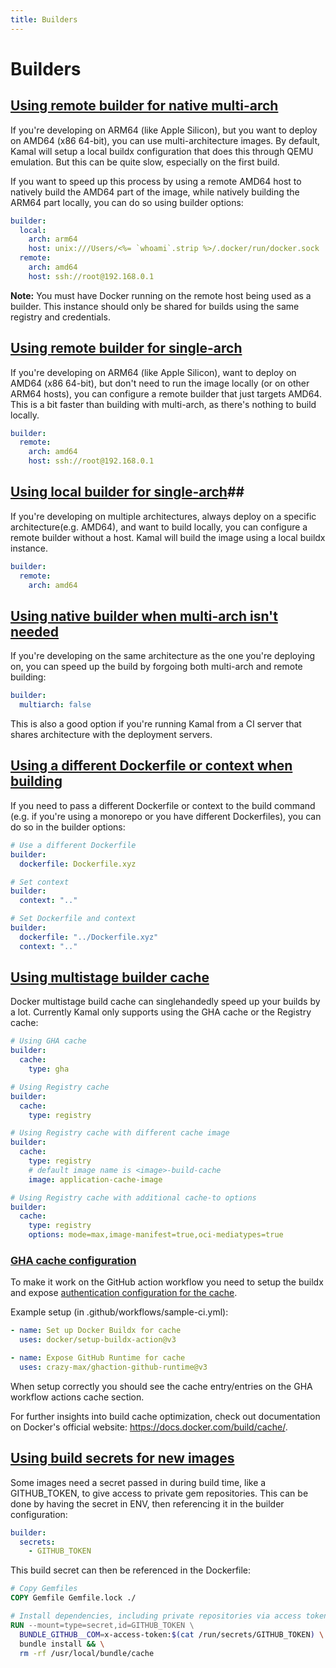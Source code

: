 ```yaml
---
title: Builders
---
```


# Builders

## [Using remote builder for native multi-arch](#using-remote-builder-for-native-multi-arch)

If you're developing on ARM64 (like Apple Silicon), but you want to deploy on AMD64 (x86 64-bit), you can use multi-architecture images. By default, Kamal will setup a local buildx configuration that does this through QEMU emulation. But this can be quite slow, especially on the first build.

If you want to speed up this process by using a remote AMD64 host to natively build the AMD64 part of the image, while natively building the ARM64 part locally, you can do so using builder options:

```yaml
builder:
  local:
    arch: arm64
    host: unix:///Users/<%= `whoami`.strip %>/.docker/run/docker.sock
  remote:
    arch: amd64
    host: ssh://root@192.168.0.1
```

**Note:** You must have Docker running on the remote host being used as a builder. This instance should only be shared for builds using the same registry and credentials.

## [Using remote builder for single-arch](#using-remote-builder-for-single-arch)

If you're developing on ARM64 (like Apple Silicon), want to deploy on AMD64 (x86 64-bit), but don't need to run the image locally (or on other ARM64 hosts), you can configure a remote builder that just targets AMD64. This is a bit faster than building with multi-arch, as there's nothing to build locally.

```yaml
builder:
  remote:
    arch: amd64
    host: ssh://root@192.168.0.1
```

## [Using local builder for single-arch](#using-local-builder-for-single-arch)##

If you're developing on multiple architectures, always deploy on a specific architecture(e.g. AMD64), and want to build locally, you can configure a remote builder without a host. Kamal will build the image using a local buildx instance.

```yaml
builder:
  remote:
    arch: amd64
```

## [Using native builder when multi-arch isn't needed](#using-native-builder-when-multi-arch-isnt-needed)

If you're developing on the same architecture as the one you're deploying on, you can speed up the build by forgoing both multi-arch and remote building:

```yaml
builder:
  multiarch: false
```

This is also a good option if you're running Kamal from a CI server that shares architecture with the deployment servers.

## [Using a different Dockerfile or context when building](#using-a-different-dockerfile-or-context-when-building)

If you need to pass a different Dockerfile or context to the build command (e.g. if you're using a monorepo or you have different Dockerfiles), you can do so in the builder options:

```yaml
# Use a different Dockerfile
builder:
  dockerfile: Dockerfile.xyz

# Set context
builder:
  context: ".."

# Set Dockerfile and context
builder:
  dockerfile: "../Dockerfile.xyz"
  context: ".."
```

## [Using multistage builder cache](#using-multistage-builder-cache)

Docker multistage build cache can singlehandedly speed up your builds by a lot. Currently Kamal only supports using the GHA cache or the Registry cache:

```yaml
# Using GHA cache
builder:
  cache:
    type: gha

# Using Registry cache
builder:
  cache:
    type: registry

# Using Registry cache with different cache image
builder:
  cache:
    type: registry
    # default image name is <image>-build-cache
    image: application-cache-image

# Using Registry cache with additional cache-to options
builder:
  cache:
    type: registry
    options: mode=max,image-manifest=true,oci-mediatypes=true
```

### [GHA cache configuration](#gha-cache-configuration)

To make it work on the GitHub action workflow you need to setup the buildx and expose [authentication configuration for the cache](https://docs.docker.com/build/cache/backends/gha/#authentication).

Example setup (in .github/workflows/sample-ci.yml):

```yaml
- name: Set up Docker Buildx for cache
  uses: docker/setup-buildx-action@v3

- name: Expose GitHub Runtime for cache
  uses: crazy-max/ghaction-github-runtime@v3
```

When setup correctly you should see the cache entry/entries on the GHA workflow actions cache section.

For further insights into build cache optimization, check out documentation on Docker's official website: https://docs.docker.com/build/cache/.

## [Using build secrets for new images](#using-build-secrets-for-new-images)

Some images need a secret passed in during build time, like a GITHUB_TOKEN, to give access to private gem repositories. This can be done by having the secret in ENV, then referencing it in the builder configuration:

```yaml
builder:
  secrets:
    - GITHUB_TOKEN
```

This build secret can then be referenced in the Dockerfile:

```dockerfile
# Copy Gemfiles
COPY Gemfile Gemfile.lock ./

# Install dependencies, including private repositories via access token (then remove bundle cache with exposed GITHUB_TOKEN)
RUN --mount=type=secret,id=GITHUB_TOKEN \
  BUNDLE_GITHUB__COM=x-access-token:$(cat /run/secrets/GITHUB_TOKEN) \
  bundle install && \
  rm -rf /usr/local/bundle/cache
```
